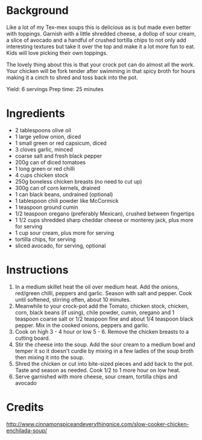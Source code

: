 ---
---
# Background

Like a lot of my Tex-mex soups this is delicious as is but made even better with toppings. Garnish with a little shredded cheese, a dollop of sour cream, a slice of avocado and a handful of crushed tortilla chips to not only add interesting textures but take it over the top and make it a lot more fun to eat. Kids will love picking their own toppings.

The lovely thing about this is that your crock pot can do almost all the work. Your chicken will be fork tender after swimming in that spicy broth for hours making it a cinch to shred and toss back into the pot.

Yield: 6 servings
Prep time: 25 minutes

# Ingredients

* 2 tablespoons olive oil
* 1 large yellow onion, diced
* 1 small green or red capsicum, diced
* 3 cloves garlic, minced
* coarse salt and fresh black pepper
* 200g can of diced tomatoes
* 1 long green or red chilli
* 4 cups chicken stock
* 250g boneless chicken breasts (no need to cut up)
* 300g can of corn kernels, drained
* 1 can black beans, undrained (optional)
* 1 tablespoon chili powder like McCormick
* 1 teaspoon ground cumin
* 1/2 teaspoon oregano (preferably Mexican), crushed between fingertips
* 1 1/2 cups shredded sharp cheddar cheese or monterey jack, plus more for serving
* 1 cup sour cream, plus more for serving
* tortilla chips, for serving
* sliced avocado, for serving, optional

# Instructions

1. In a medium skillet heat the oil over medium heat. Add the onions, red/green chilli, peppers and garlic. Season with salt and pepper. Cook until softened, stirring often, about 10 minutes.
2. Meanwhile to your crock-pot add the Tomato,  chicken stock, chicken, corn, black beans (if using), chile powder, cumin, oregano and 1 teaspoon coarse salt or 1/2 teaspoon fine and about 1/4 teaspoon black pepper. Mix in the cooked onions, peppers and garlic.
3. Cook on high 3 - 4 hour or low 5 - 6. Remove the chicken breasts to a cutting board. 
4. Stir the cheese into the soup. Add the sour cream to a medium bowl and temper it so it doesn't curdle by mixing in a few ladles of the soup broth then mixing it into the soup.
5. Shred the chicken or cut into bite-sized pieces and add back to the pot. Taste and season as needed. Cook 1/2 to 1 more hour on low heat.
6. Serve garnished with more cheese, sour cream, tortilla chips and avocado

# Credits

http://www.cinnamonspiceandeverythingnice.com/slow-cooker-chicken-enchilada-soup/
